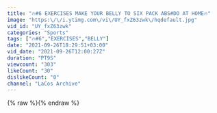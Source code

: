 ```yaml
---
title: "🔥#6 EXERCISES MAKE YOUR BELLY TO SIX PACK ABS#DO AT HOME🔥"
image: "https:\/\/i.ytimg.com\/vi\/UY_fxZ63zwk\/hqdefault.jpg"
vid_id: "UY_fxZ63zwk"
categories: "Sports"
tags: ["🔥#6","EXERCISES","BELLY"]
date: "2021-09-26T18:29:51+03:00"
vid_date: "2021-09-26T12:00:27Z"
duration: "PT9S"
viewcount: "303"
likeCount: "30"
dislikeCount: "0"
channel: "LaCos Archive"
---
```

{% raw %}{% endraw %}
